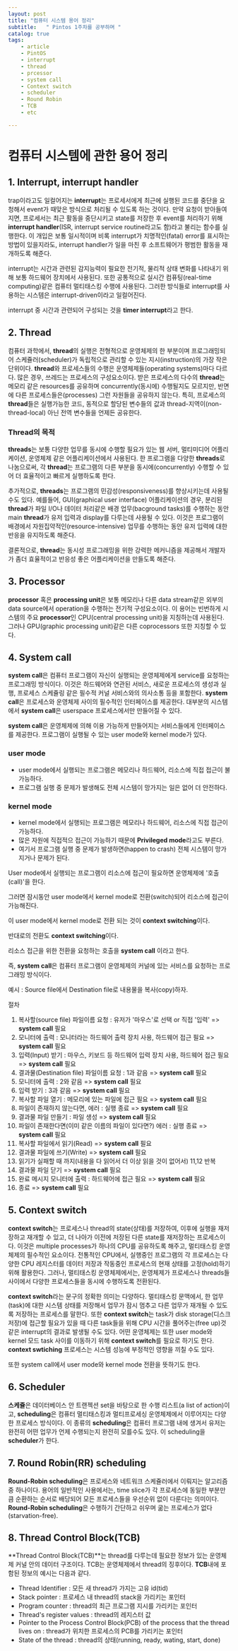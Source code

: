 ```yaml
---
layout: post
title: "컴퓨터 시스템 용어 정리"
subtitle:   " Pintos 1주차를 공부하며 "
catalog: true
tags:
    - article
    - PintOS
    - interrupt
    - thread
    - prcessor
    - system call
    - Context switch
    - scheduler
    - Round Robin
    - TCB
    - etc

---
```


# 컴퓨터 시스템에 관한 용어 정리

## 1. Interrupt, interrupt handler

trap이라고도 일컬어지는 **interrupt**는 프로세서에게 최근에 실행된 코드를 중단을 요청해서 event가 때맞은 방식으로 처리될 수 있도록 하는 것이다. 만약 요청이 받아들여지면, 프로세서는 최근 활동을 중단시키고 state를 저장한 후 event를 처리하기 위해 **interrupt handler**(ISR, interrupt service routine라고도 함)라고 불리는 함수를 실행한다. 이 개입은 보통 일시적이며 비록 interrupt가 치명적인(fatal) error를 표시하는 방법이 있을지라도, interrupt handler가 일을 마친 후 소프트웨어가 평범한 활동을 재개하도록 해준다.

interrupt는 시간과 관련된 감지능력이 필요한 전기적, 물리적 상태 변화를 나타내기 위해 보통 하드웨어 장치에서 사용된다. 또한 공통적으로 실시간 컴퓨팅(real-time computing)같은 컴퓨터 멀티태스킹 수행에 사용된다. 그러한 방식들로 interrupt를 사용하는 시스템은 interrupt-driven이라고 일컬어진다.

interrupt 중 시간과 관련되어 구성되는 것을 **timer interrupt**라고 한다.



## 2. Thread

컴퓨터 과학에서, **thread**의 실행은 전형적으로 운영체제의 한 부분이며 프로그래밍되어 스케쥴러(scheduler)가 독립적으로 관리할 수 있는 지시(instruction)의 가장 작은 단위이다. **thread**와 프로세스들의 수행은 운영체제들(operating systems)마다 다르다. 많은 경우, 쓰레드는 프로세스의 구성요소이다. 받은 프로세스의 다수의 **thread**는 메모리 같은 resources를 공유하며 concurrently(동시에) 수행될지도 모르지만, 반면에 다른 프로세스들은(processes) 그런 자원들을 공유하지 않는다. 특히, 프로세스의 **thread**들은 실행가능한 코드, 동적으로 할당된 변수들의 값과 thread-지역이(non-thread-local) 아닌 전역 변수들을 언제든 공유한다.

### Thread의 목적

**threads**는 보통 다양한 업무를 동시에 수행할 필요가 있는 웹 서버, 멀티미디어 어플리케이션, 운영체제 같은 어플리케이션에서 사용된다. 한 프로그램을 다양한 **threads**로 나눔으로써, 각 **thread**는 프로그램의 다른 부분을 동시에(concurrently) 수행할 수 있어 더 효율적이고 빠르게 실행하도록 한다.

추가적으로, **threads**는 프로그램의 민감성(responsiveness)를 향상시키는데 사용될 수도 있다. 예를들어, GUI(graphical user interface) 어플리케이션의 경우, 분리된 **thread**가 파일 I/O나 데이터 처리같은 배경 업무(bacground tasks)를 수행하는 동안 main **thread**가 유저 입력과 display를 다루는데 사용될 수 있다. 이것은 프로그램이 배경에서 자원집약적인(resource-intensive) 업무를 수행하는 동안 유저 입력에 대한 반응을 유지하도록 해준다.

결론적으로, **thread**는 동시성 프로그래밍을 위한 강력한 메커니즘을 제공해서 개발자가 좀더 효율적이고 반응성 좋은 어플리케이션을 만들도록 해준다.

## 3. Processor

**processor** 혹은 **processing unit**은 보통 메모리나 다른 data stream같은 외부의 data source에서 operation을 수행하는 전기적 구성요소이다. 이 용어는 빈번하게 시스템의 주요 **processor**인 CPU(central processing unit)을 지칭하는데 사용된다. 그러나 GPU(graphic processing unit)같은 다른 coprocessors 또한 지칭할 수 있다.



## 4. System call

**system call**은 컴퓨터 프로그램이 자신이 실행되는 운영체제에게 service를 요청하는 프로그래밍 방식이다. 이것은 하드웨어와 연관된 서비스, 새로운 프로세스의 생성과 실행, 프로세스 스케쥴링 같은 필수적 커널 서비스와의 의사소통 등을 포함한다. **system call**은 프로세스와 운영체제 사이의 필수적인 인터페이스를 제공한다. 대부분의 시스템에서 **system call**은 userspace 프로세스에서만 만들어질 수 있다.

**system call**은 운영체제에 의해 이용 가능하게 만들어지는 서비스들에게 인터페이스를 제공한다. 프로그램이 실행될 수 있는 user mode와 kernel mode가 있다.

### user mode

- user mode에서 실행되는 프로그램은 메모리나 하드웨어, 리소스에 직접 접근이 불가능하다.
- 프로그램 실행 중 문제가 발생해도 전체 시스템이 망가지는 일은 없어 더 안전하다.



### kernel mode

- kernel mode에서 실행되는 프로그램은 메모리나 하드웨어, 리소스에 직접 접근이 가능하다.
- 많은 자원에 직접적으 접근이 가능하기 때문에 **Privileged mode**라고도 부른다.
- 여기서 프로그램 실행 중 문제가 발생하면(happen to crash) 전체 시스템이 망가지거나 문제가 된다.



User mode에서 실행되는 프로그램이 리소스에 접근이 필요하면 운영체제에 '호출(call)'을 한다.

그러면 잠시동안 user mode에서 kernel mode로 전환(switch)되어 리소스에 접근이 가능해진다.

이 user mode에서 kernel mode로 전환 되는 것이 **context switching**이다.

반대로의 전환도 **context switching**이다.

리소스 접근을 위한 전환을 요청하는 호출을 **system call** 이라고 한다.

즉, **system call**은 컴퓨터 프로그램이 운영체제의 커널에 있는 서비스를 요청하는 프로그래밍 방식이다.



예시 : Source file에서 Destination file로 내용물을 복사(copy)하자.

절차

1. 복사할(source file) 파일이름 요청 : 유저가 '마우스'로 선택 or 직접 '입력' => **system call** 필요
2. 모니터에 출력 : 모니터라는 하드웨어 출력 장치 사용, 하드웨어 접근 필요 => **system call** 필요
3. 입력(Input) 받기 : 마우스, 키보드 등 하드웨어 입력 장치 사용, 하드웨어 접근 필요 => **system call** 필요
4. 결과물(Destination file) 파일이름 요청 : 1과 같음 => **system call** 필요
5. 모니터에 출력 : 2와 같음 => **system call** 필요
6. 입력 받기 : 3과 같음 => **system call** 필요
7. 복사할 파일 열기 : 메모리에 있는 파일에 접근 필요 => **system call** 필요
8. 파일이 존재하지 않는다면, 에러 : 실행 종료 => **system call** 필요
9. 결과물 파일 만들기 : 파일 생성 => **system call** 필요
10. 파일이 존재한다면(이미 같은 이름의 파일이 있다면?) 에러 : 실행 종료 => **system call** 필요
11. 복사할 파일에서 읽기(Read) => **system call** 필요
12. 결과물 파일에 쓰기(Write) => **system call** 필요
13. 읽기가 실패할 때 까지(내용을 다 읽어서 더 이상 읽을 것이 없어서) 11,12 반복
14. 결과물 파일 닫기 => **system call** 필요
15. 완료 메시지 모니터에 출력 : 하드웨어에 접근 필요 => **system call** 필요
16. 종료 => **system call** 필요





## 5. Context switch

**context switch**는 프로세스나 thread의 state(상태)를 저장하여, 이후에 실행을 재저장하고 재개할 수 있고, 더 나아가 이전에 저장된 다른 state를 재저장하는 프로세스이다. 이것은 multiple processes가 하나의 CPU를 공유하도록 해주고, 멀티태스킹 운영체제의 필수적인 요소이다. 전통적인 CPU에서, 실행중인 프로그램의 각 프로세스는 다양한 CPU 레지스터를 데이터 저장과 작동중인 프로세스의 현재 상태를 고정(hold)하기 위해 활용한다. 그러나, 멀티태스킹 운영체제에서는, 운영체제가 프로세스나 threads들 사이에서 다양한 프로세스들을 동시에 수행하도록 전환된다. 

**context switch**라는 문구의 정확한 의미는 다양하다. 멀티태스킹 문맥에서, 한 업무(task)에 대한 시스템 상태를 저장해서 업무가 잠시 멈추고 다른 업무가 재개될 수 있도록 저장하는 프로세스를 말한다. 또한 **context switch**는 task가 disk storage(디스크 저장)에 접근할 필요가 있을 때 다른 task들을 위해 CPU 시간을 풀어주는(free up)것같은 interrupt의 결과로 발생될 수도 있다. 어떤 운영체제는 또한 user mode와 kernel 모드 task 사이를 이동하기 위해 **context switch**를 필요로 하기도 한다. **context swtiching** 프로세스는 시스템 성능에 부정적인 영향을 끼칠 수도 있다.

또한 system call에서 user mode와 kernel mode 전환을 뜻하기도 한다.



## 6. Scheduler

**스케쥴**은 데이터베이스 안 트랜젝션 set을 바탕으로 한 수행 리스트(a list of action)이고, **scheduling**은 컴퓨터 멀티태스킹과 멀티프로세싱 운영체제에서 이루어지는 다양한 프로세스 방식이다. 이 종류의 **scheduling**은 컴퓨터 프로그램 내에 생겨서 유저는 완전히 어떤 업무가 언제 수행되는지 완전히 모를수도 있다. 이 scheduling을 **scheduler**가 한다.

## 7. Round Robin(RR) scheduling

**Round-Robin scheduling**은 프로세스와 네트워크 스케쥴러에서 이뤄지는 알고리즘 중 하나이다. 용어의 일반적인 사용에서는, time slice가 각 프로세스에 동일한 부분만큼 순환하는 순서로 배당되어 모든 프로세스들을 우선순위 없이 다룬다는 의미이다. **Round-Robin scheduling**은 수행하기 간단하고 쉬우며 굶는 프로세스가 없다(starvation-free). 

## 8. Thread Control Block(TCB)

**Thread Control Block(TCB)**는 thread를 다루는데 필요한 정보가 있는 운영체제 커널 안의 데이터 구조이다. TCB는 운영체제에서 thread의 징후이다. **TCB**내에 포함된 정보의 예시는 다음과 같다.

- Thread Identifier : 모든 새 thread가 가지는 고유 id(tid)
- Stack pointer : 프로세스 내 thread의 stack을 가리키는 포인터
- Program counter : thread의 최근 프로그램 지시를 가리키는 포인터
- Thread's register values : thread의 레지스터 값
- Pointer to the Process Control Block(PCB) of the process that the thread lives on : thread가 위치한 프로세스의 PCB를 가리키는 포인터
- State of the thread : thread의 상태(running, ready, wating, start, done)
